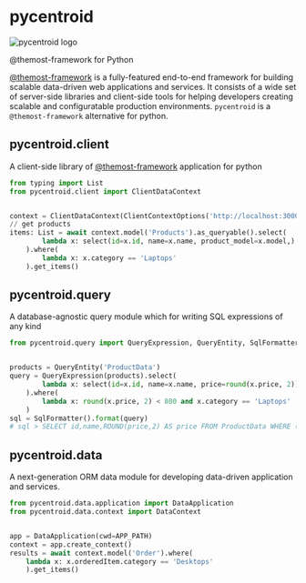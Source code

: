 
# pycentroid

![pycentroid logo](https://avatars.githubusercontent.com/u/131147072?s=200&v=4)

@themost-framework for Python

[@themost-framework](https://github.com/themost-framework) is a fully-featured end-to-end framework for building scalable data-driven web applications and services. It consists of a wide set of server-side libraries and client-side tools for helping developers creating scalable and configuratable production environments. `pycentroid` is a `@themost-framework` alternative for python.

## pycentroid.client

A client-side library of [@themost-framework](https://github.com/themost-framework) application for python

```python
from typing import List
from pycentroid.client import ClientDataContext


context = ClientDataContext(ClientContextOptions('http://localhost:3000/api/'))
// get products
items: List = await context.model('Products').as_queryable().select(
        lambda x: select(id=x.id, name=x.name, product_model=x.model,)
    ).where(
        lambda x: x.category == 'Laptops'
    ).get_items()
```

## pycentroid.query

A database-agnostic query module which for writing SQL expressions of any kind

```python
from pycentroid.query import QueryExpression, QueryEntity, SqlFormatter


products = QueryEntity('ProductData')
query = QueryExpression(products).select(
        lambda x: select(id=x.id, name=x.name, price=round(x.price, 2))
    ).where(
        lambda x: round(x.price, 2) < 800 and x.category == 'Laptops'
    )
sql = SqlFormatter().format(query)
# sql > SELECT id,name,ROUND(price,2) AS price FROM ProductData WHERE ((ROUND(price,2)<800) AND (category='Laptops'))
```

## pycentroid.data

A next-generation ORM data module for developing data-driven application and services.

```python
from pycentroid.data.application import DataApplication
from pycentroid.data.context import DataContext


app = DataApplication(cwd=APP_PATH)
context = app.create_context()
results = await context.model('Order').where(
    lambda x: x.orderedItem.category == 'Desktops'
    ).get_items()
```


